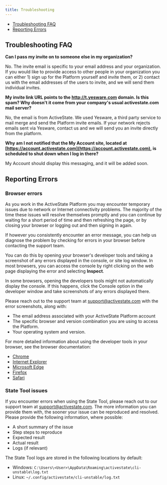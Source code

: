 ```yaml
---
title: Troubleshooting
---
```


* [Troubleshooting FAQ](#troubleshooting-faq)
* [Reporting Errors](#reporting-errors)

## Troubleshooting FAQ

**Can I pass my invite on to someone else in my organization?**

No. The invite email is specific to your email address and your organization. If you would like to provide access to other people in your organization you can either 1) sign up for the Platform yourself and invite them, or 2) contact us with the email addresses of the users to invite, and we will send them individual invites. 

**My invite link URL points to the http://t.yesware.com domain. Is this spam? Why doesn't it come from your company's usual activestate.com mail server?**

No, the email is from ActiveState. We used Yesware, a third party service to mail merge and send the Platform invite emails. If your network rejects emails sent via Yesware, contact us and we will send you an invite directly from the platform.

**Why am I not notified that the My Account site, located at [https://account.activestate.com](https://account.activestate.com), is scheduled to shut down when I log in there?**

My Account should display this messaging, and it will be added soon.

## Reporting Errors

### Browser errors

As you work in the ActiveState Platform you may encounter temporary issues due to network or Internet connectivity problems. The majority of the time these issues will resolve themselves promptly and you can continue by waiting for a short period of time and then refreshing the page, or by closing your browser or logging out and then signing in again.

If however you consistently encounter an error message, you can help us diagnose the problem by checking for errors in your browser before contacting the support team. 

You can do this by opening your browser's developer tools and taking a screenshot of any errors displayed in the console, or site log window. In most browsers, you can access the console by right clicking on the web page displaying the error and selecting **Inspect**.

In some browsers, opening the developers tools might not automatically display the console. If this happens, click the Console option in the developer window and take screenshots of any errors displayed there.

Please reach out to the support team at <a href="mailto:support@activestate.com">support@activestate.com</a> with the error screenshots, along with:

* The email address associated with your ActiveState Platform account 
* The specific browser and version combination you are using to access the Platform.
* Your operating system and version.

For more detailed information about using the developer tools in your browser, see the browser documentation:

* [Chrome](https://developers.google.com/web/tools/chrome-devtools/?hl=en)
* [Internet Explorer](https://docs.microsoft.com/en-us/previous-versions/windows/internet-explorer/ie-developer/samples/gg589512(v=vs.85)#OpeningTools)
* [Microsoft Edge](https://docs.microsoft.com/en-us/microsoft-edge/devtools-guide/console)
* [Firefox](https://developer.mozilla.org/en-US/docs/Tools/Web_Console/Opening_the_Web_Console)
* [Safari](http://www.technipages.com/mac-os-x-enable-web-inspector-in-safari)

### State Tool issues

If you encounter errors when using the State Tool, please reach out to our support team at <a href="mailto:support@activestate.com">support@activestate.com</a>. The more information you can provide them with, the sooner your issue can be reproduced and resolved. Please provide the following information, where possible:

* A short summary of the issue
* Step steps to reproduce
* Expected result
* Actual result
* Logs (if relevant)

The State Tool logs are stored in the following locations by default:

* Windows: `C:\Users\<User>\AppData\Roaming\activestate\cli-unstable\log.txt`
* Linux: `~/.config/activestate/cli-unstable/log.txt`
